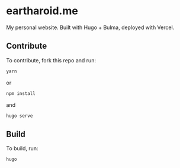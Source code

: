 # eartharoid.me
 
My personal website. Built with Hugo + Bulma, deployed with Vercel. 

## Contribute
To contribute, fork this repo and run:

```bash
yarn
```

or

```bash
npm install
```

and

```bash
hugo serve
```

## Build
To build, run:

```bash
hugo
```
